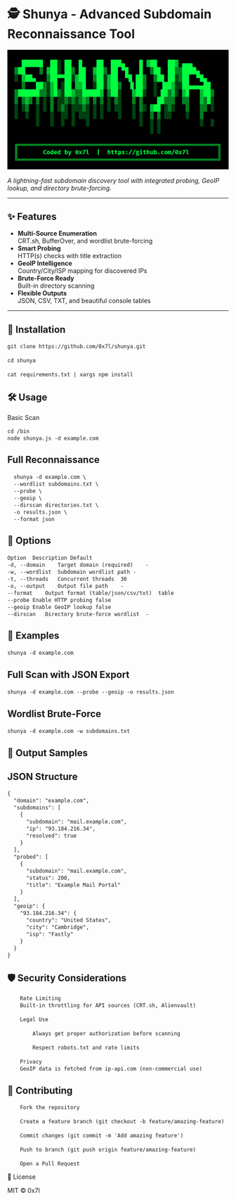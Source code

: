 # 🕵️ Shunya - Advanced Subdomain Reconnaissance Tool

![Shunya Logo](./assets/banner.PNG)

*A lightning-fast subdomain discovery tool with integrated probing, GeoIP lookup, and directory brute-forcing.*

---

## ✨ Features

- **Multi-Source Enumeration**  
  CRT.sh, BufferOver, and wordlist brute-forcing
- **Smart Probing**  
  HTTP(s) checks with title extraction
- **GeoIP Intelligence**  
  Country/City/ISP mapping for discovered IPs
- **Brute-Force Ready**  
  Built-in directory scanning
- **Flexible Outputs**  
  JSON, CSV, TXT, and beautiful console tables

---

## 🚀 Installation

```
git clone https://github.com/0x7l/shunya.git

cd shunya

cat requirements.txt | xargs npm install
```

## 🛠 Usage
Basic Scan
```
cd /bin
node shunya.js -d example.com
```

## Full Reconnaissance

```
  shunya -d example.com \
  --wordlist subdomains.txt \
  --probe \
  --geoip \
  --dirscan directories.txt \
  -o results.json \
  --format json
```

## 📌 Options
```
Option	Description	Default
-d, --domain	Target domain (required)	-
-w, --wordlist	Subdomain wordlist path	-
-t, --threads	Concurrent threads	30
-o, --output	Output file path	-
--format	Output format (table/json/csv/txt)	table
--probe	Enable HTTP probing	false
--geoip	Enable GeoIP lookup	false
--dirscan	Directory brute-force wordlist	-
```
## 🎯 Examples


```shunya -d example.com```

## Full Scan with JSON Export

```shunya -d example.com --probe --geoip -o results.json```

## Wordlist Brute-Force

```shunya -d example.com -w subdomains.txt```

## 📂 Output Samples
## JSON Structure

```
{
  "domain": "example.com",
  "subdomains": [
    {
      "subdomain": "mail.example.com",
      "ip": "93.184.216.34",
      "resolved": true
    }
  ],
  "probed": [
    {
      "subdomain": "mail.example.com",
      "status": 200,
      "title": "Example Mail Portal"
    }
  ],
  "geoip": {
    "93.184.216.34": {
      "country": "United States",
      "city": "Cambridge",
      "isp": "Fastly"
    }
  }
}
```


## 🛡 Security Considerations
```
    Rate Limiting
    Built-in throttling for API sources (CRT.sh, Alienvault)

    Legal Use

        Always get proper authorization before scanning

        Respect robots.txt and rate limits

    Privacy
    GeoIP data is fetched from ip-api.com (non-commercial use)
```
## 🤝 Contributing
```
    Fork the repository

    Create a feature branch (git checkout -b feature/amazing-feature)

    Commit changes (git commit -m 'Add amazing feature')

    Push to branch (git push origin feature/amazing-feature)

    Open a Pull Request
```

📜 License

MIT © 0x7l